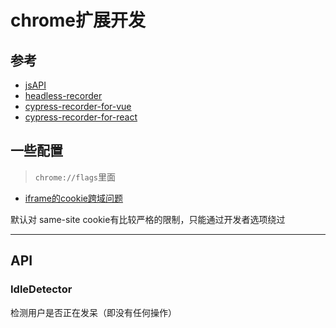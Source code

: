 # chrome扩展开发

## 参考

- [jsAPI](https://crxdoc-zh.appspot.com/extensions/api_index)
- [headless-recorder](https://github.com/checkly/headless-recorder/tree/master/src)
- [cypress-recorder-for-vue](https://github.com/oscartavarez/cypress-recorder/tree/master/src)
- [cypress-recorder-for-react](https://github.com/KabaLabs/Cypress-Recorder)



## 一些配置

> `chrome://flags`里面

- [iframe的cookie跨域问题](https://segmentfault.com/a/1190000039706607)

默认对 same-site cookie有比较严格的限制，只能通过开发者选项绕过

---

## API

### IdleDetector

检测用户是否正在发呆（即没有任何操作）